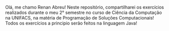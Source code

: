 Olá, me chamo Renan Abreu! Neste repositório, compartilharei os exercícios realizados durante o meu 2° semestre no curso de Ciência da Computação na UNIFACS, na matéria de Programação de Soluções Computacionais! Todos os exercícios a principio serão feitos na linguagem Java!